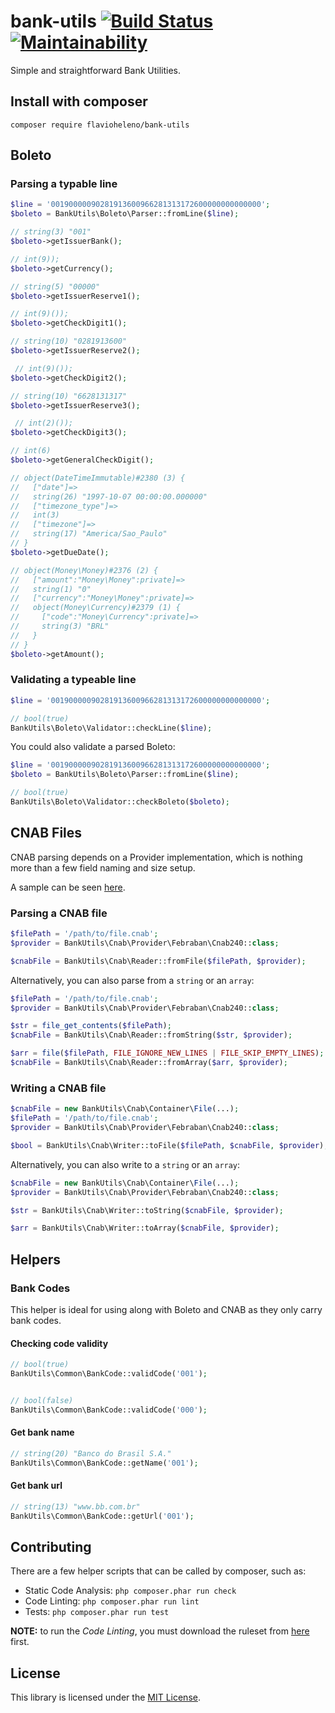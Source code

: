 # bank-utils [![Build Status](https://travis-ci.com/flavioheleno/bank-utils.svg?branch=master)](https://travis-ci.com/flavioheleno/bank-utils) [![Maintainability](https://api.codeclimate.com/v1/badges/d778eb1514509d581876/maintainability)](https://codeclimate.com/github/flavioheleno/bank-utils/maintainability)
Simple and straightforward Bank Utilities.

## Install with composer

```shell
composer require flavioheleno/bank-utils
```

## Boleto

### Parsing a typable line

```php
$line = '00190000090281913600966281313172600000000000000';
$boleto = BankUtils\Boleto\Parser::fromLine($line);

// string(3) "001"
$boleto->getIssuerBank();

// int(9));
$boleto->getCurrency();

// string(5) "00000"
$boleto->getIssuerReserve1();

// int(9)());
$boleto->getCheckDigit1();

// string(10) "0281913600"
$boleto->getIssuerReserve2();

 // int(9)());
$boleto->getCheckDigit2();

// string(10) "6628131317"
$boleto->getIssuerReserve3();

 // int(2)());
$boleto->getCheckDigit3();

// int(6)
$boleto->getGeneralCheckDigit();

// object(DateTimeImmutable)#2380 (3) {
//   ["date"]=>
//   string(26) "1997-10-07 00:00:00.000000"
//   ["timezone_type"]=>
//   int(3)
//   ["timezone"]=>
//   string(17) "America/Sao_Paulo"
// }
$boleto->getDueDate();

// object(Money\Money)#2376 (2) {
//   ["amount":"Money\Money":private]=>
//   string(1) "0"
//   ["currency":"Money\Money":private]=>
//   object(Money\Currency)#2379 (1) {
//     ["code":"Money\Currency":private]=>
//     string(3) "BRL"
//   }
// }
$boleto->getAmount();
```

### Validating a typeable line

```php
$line = '00190000090281913600966281313172600000000000000';

// bool(true)
BankUtils\Boleto\Validator::checkLine($line);
```

You could also validate a parsed Boleto:

```php
$line = '00190000090281913600966281313172600000000000000';
$boleto = BankUtils\Boleto\Parser::fromLine($line);

// bool(true)
BankUtils\Boleto\Validator::checkBoleto($boleto);
```

## CNAB Files

CNAB parsing depends on a Provider implementation, which is nothing more than a few field naming and size setup.

A sample can be seen [here](src/Cnab/Provider/Febraban/Cnab240.php).

### Parsing a CNAB file

```php
$filePath = '/path/to/file.cnab';
$provider = BankUtils\Cnab\Provider\Febraban\Cnab240::class;

$cnabFile = BankUtils\Cnab\Reader::fromFile($filePath, $provider);

```

Alternatively, you can also parse from a `string` or an `array`:

```php
$filePath = '/path/to/file.cnab';
$provider = BankUtils\Cnab\Provider\Febraban\Cnab240::class;

$str = file_get_contents($filePath);
$cnabFile = BankUtils\Cnab\Reader::fromString($str, $provider);

$arr = file($filePath, FILE_IGNORE_NEW_LINES | FILE_SKIP_EMPTY_LINES);
$cnabFile = BankUtils\Cnab\Reader::fromArray($arr, $provider);
```

### Writing a CNAB file

```php
$cnabFile = new BankUtils\Cnab\Container\File(...);
$filePath = '/path/to/file.cnab';
$provider = BankUtils\Cnab\Provider\Febraban\Cnab240::class;

$bool = BankUtils\Cnab\Writer::toFile($filePath, $cnabFile, $provider);
```

Alternatively, you can also write to a `string` or an `array`:

```php
$cnabFile = new BankUtils\Cnab\Container\File(...);
$provider = BankUtils\Cnab\Provider\Febraban\Cnab240::class;

$str = BankUtils\Cnab\Writer::toString($cnabFile, $provider);

$arr = BankUtils\Cnab\Writer::toArray($cnabFile, $provider);
```

## Helpers

### Bank Codes

This helper is ideal for using along with Boleto and CNAB as they only carry bank codes.

#### Checking code validity

```php
// bool(true)
BankUtils\Common\BankCode::validCode('001');


// bool(false)
BankUtils\Common\BankCode::validCode('000');
```

#### Get bank name

```php
// string(20) "Banco do Brasil S.A."
BankUtils\Common\BankCode::getName('001');
```

#### Get bank url

```php
// string(13) "www.bb.com.br"
BankUtils\Common\BankCode::getUrl('001');
```

## Contributing

There are a few helper scripts that can be called by composer, such as:

- Static Code Analysis: `php composer.phar run check`
- Code Linting: `php composer.phar run lint`
- Tests: `php composer.phar run test`

**NOTE:** to run the *Code Linting*, you must download the ruleset from [here](https://github.com/flavioheleno/phpcs-ruleset/blob/master/ruleset.xml) first.

## License

This library is licensed under the [MIT License](LICENSE).


